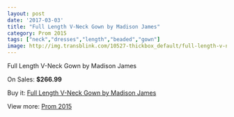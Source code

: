 ```yaml
---
layout: post
date: '2017-03-03'
title: "Full Length V-Neck Gown by Madison James"
category: Prom 2015
tags: ["neck","dresses","length","beaded","gown"]
image: http://img.transblink.com/10527-thickbox_default/full-length-v-neck-gown-by-madison-james.jpg
---
```

Full Length V-Neck Gown by Madison James

On Sales: **$266.99**
<a href="https://www.transblink.com/en/prom-2015/3419-full-length-v-neck-gown-by-madison-james.html"><amp-img layout="responsive" width="600" height="600" src="//img.transblink.com/10527-thickbox_default/full-length-v-neck-gown-by-madison-james.jpg" alt="Full Length V-Neck Gown by Madison James 0" /></a>
<a href="https://www.transblink.com/en/prom-2015/3419-full-length-v-neck-gown-by-madison-james.html"><amp-img layout="responsive" width="600" height="600" src="//img.transblink.com/10529-thickbox_default/full-length-v-neck-gown-by-madison-james.jpg" alt="Full Length V-Neck Gown by Madison James 1" /></a>
<a href="https://www.transblink.com/en/prom-2015/3419-full-length-v-neck-gown-by-madison-james.html"><amp-img layout="responsive" width="600" height="600" src="//img.transblink.com/10528-thickbox_default/full-length-v-neck-gown-by-madison-james.jpg" alt="Full Length V-Neck Gown by Madison James 2" /></a>

Buy it: [Full Length V-Neck Gown by Madison James](https://www.transblink.com/en/prom-2015/3419-full-length-v-neck-gown-by-madison-james.html "Full Length V-Neck Gown by Madison James")

View more: [Prom 2015](https://www.transblink.com/en/10-prom-2015 "Prom 2015")